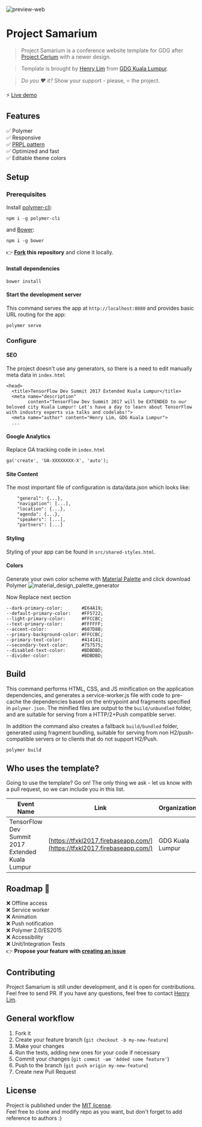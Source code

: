 ![preview-web](http://i.imgur.com/HqEltnk.png)

# Project Samarium

> Project Samarium is a conference website template for GDG after [Project Cerium](https://github.com/limhenry/cerium) with a newer design.

> Template is brought by [Henry Lim](https://twitter.com/henrylim96) from [GDG Kuala Lumpur](https://www.facebook.com/GDGKualaLumpur/).

> *Do you :heart: it?* Show your support - please, :star: the project.

:zap: [Live demo](https://tfxkl2017.firebaseapp.com/)

## Features
:white_check_mark: Polymer  
:white_check_mark: Responsive  
:white_check_mark: [PRPL pattern](https://www.polymer-project.org/1.0/toolbox/server)  
:white_check_mark: Optimized and fast  
:white_check_mark: Editable theme colors  

## Setup

### Prerequisites

Install [polymer-cli](https://github.com/Polymer/polymer-cli):

    npm i -g polymer-cli

and [Bower](https://bower.io/):

    npm i -g bower

:point_right: **[Fork](https://github.com/limhenry/samarium/fork) this repository** and clone it locally.

#### Install dependencies

    bower install

#### Start the development server

This command serves the app at `http://localhost:8080` and provides basic URL
routing for the app:

    polymer serve
    
### Configure
#### SEO
The project doesn't use any generators, so there is a need to edit manually
meta data in `index.html`
```
<head>
  <title>TensorFlow Dev Summit 2017 Extended Kuala Lumpur</title>
  <meta name="description"
        content="TensorFlow Dev Summit 2017 will be EXTENDED to our beloved city Kuala Lumpur! Let's have a day to learn about TensorFlow with industry experts via talks and codelabs!">
  <meta name="author" content="Henry Lim, GDG Kuala Lumpur">
  ...
```
#### Google Analytics
Replace GA tracking code in `index.html`
```
ga('create', 'UA-XXXXXXXX-X', 'auto');
```
#### Site Content
The most important file of configuration is data/data.json which looks like:
```
    "general": {...},
    "navigation": [...],
    "location": {...},
    "agenda": {...},
    "speakers": [...],
    "partners": [...]
```

#### Styling
Styling of your app can be found in `src/shared-styles.html`.
 
#### Colors
Generate your own color scheme with [Material Palette](https://www.materialpalette.com/) and click download Polymer
![material_design_palette_generator](https://cloud.githubusercontent.com/assets/2954281/17750340/a02f8e76-64ca-11e6-80f0-53392b30f89a.png)

Now Replace next section
```
--dark-primary-color:       #E64A19;
--default-primary-color:    #FF5722;
--light-primary-color:      #FFCCBC;
--text-primary-color:       #FFFFFF;
--accent-color:             #607D8B;
--primary-background-color: #FFCCBC;
--primary-text-color:       #414141;
--secondary-text-color:     #757575;
--disabled-text-color:      #BDBDBD;
--divider-color:            #BDBDBD;
```
## Build

This command performs HTML, CSS, and JS minification on the application
dependencies, and generates a service-worker.js file with code to pre-cache the
dependencies based on the entrypoint and fragments specified in `polymer.json`.
The minified files are output to the `build/unbundled` folder, and are suitable
for serving from a HTTP/2+Push compatible server.

In addition the command also creates a fallback `build/bundled` folder,
generated using fragment bundling, suitable for serving from non
H2/push-compatible servers or to clients that do not support H2/Push.

    polymer build

## Who uses the template?

Going to use the template? Go on! The only thing we ask - let us know with a
pull request, so we can include you in this list.

|Event Name|Link|Organization|
|------|------|------|
| TensorFlow Dev Summit 2017 Extended Kuala Lumpur | [https://tfxkl2017.firebaseapp.com/](https://tfxkl2017.firebaseapp.com/)|GDG Kuala Lumpur|

## Roadmap :rocket:
:x: Offline access  
:x: Service worker  
:x: Animation  
:x: Push notification    
:x: Polymer 2.0/ES2015  
:x: Accessibility    
:x: Unit/Integration Tests    
:point_right: __Propose your feature with [creating an issue](https://github.com/limhenry/samarium/issues/new)__

## Contributing

Project Samarium is still under development, and it is open for contributions.
Feel free to send PR. If you have any questions, feel free to contact
[Henry Lim](https://twitter.com/henrylim96).

## General workflow
1. Fork it
2. Create your feature branch (`git checkout -b my-new-feature`)
3. Make your changes
4. Run the tests, adding new ones for your code if necessary
5. Commit your changes (`git commit -am 'Added some feature'`)
6. Push to the branch (`git push origin my-new-feature`)
7. Create new Pull Request

## License

Project is published under the [MIT license](https://github.com/limhenry/samarium/blob/master/LICENSE.md).  
Feel free to clone and modify repo as you want, but don't forget to add reference to authors :)